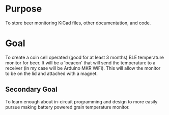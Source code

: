 # Purpose
To store beer monitoring KiCad files, other documentation, and code.

# Goal
To create a coin cell operated (good for at least 3 months) BLE temperature monitor for beer. It will be a 'beacon' that will send the temperature to a receiver (in my case will be Arduino MKR WiFi). This will allow the monitor to be on the lid and attached with a magnet.

## Secondary Goal
To learn enough about in-circuit programming and design to more easily pursue making battery powered grain temperature monitor.
